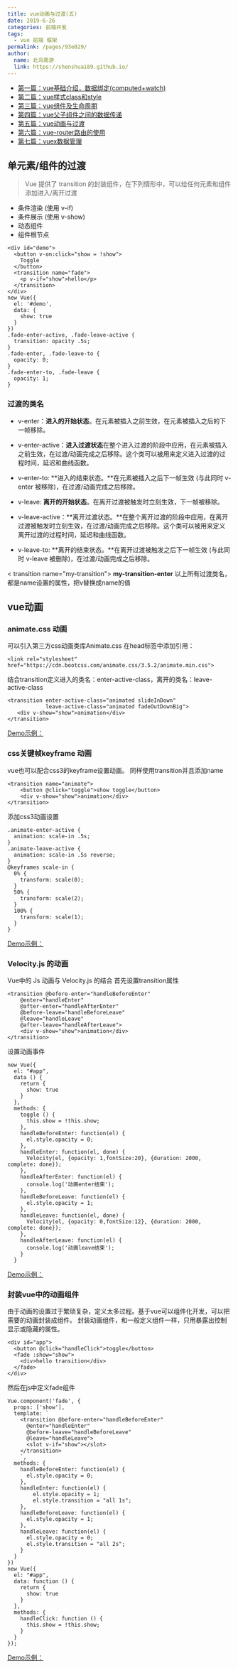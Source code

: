 ```yaml
---
title: vue动画与过渡(五)
date: 2019-6-26
categories: 前端开发
tags: 
  - vue 前端 框架
permalink: /pages/93e029/
author: 
  name: 北鸟南游
  link: https://shenshuai89.github.io/
---
```

*  [第一篇：vue基础介绍，数据绑定(computed+watch)](https://shenshuai89.github.io//2019/06/18/vue基础入门一方法和数据/)
*  [第二篇：vue样式class和style](https://shenshuai89.github.io//2019/06/20/vue样式class和style)
*  [第三篇：vue组件及生命周期](https://shenshuai89.github.io//2019/06/22/vue组件及生命周期)
*  [第四篇：vue父子组件之间的数据传递](https://shenshuai89.github.io//2019/06/24/vue父子组件之间的数据传递/)
*  [第五篇：vue动画与过渡](https://shenshuai89.github.io//2019/06/26/vue动画与过渡/)
*  [第六篇：vue-router路由的使用](https://shenshuai89.github.io//2019/06/28/vue-router路由的使用/)
*  [第七篇：vuex数据管理](https://shenshuai89.github.io//2019/06/30/vuex数据管理/)

## 单元素/组件的过渡
> Vue 提供了 transition 的封装组件，在下列情形中，可以给任何元素和组件添加进入/离开过渡

* 条件渲染 (使用 v-if)
* 条件展示 (使用 v-show)
* 动态组件
* 组件根节点

``` 
<div id="demo">
  <button v-on:click="show = !show">
    Toggle
  </button>
  <transition name="fade">
    <p v-if="show">hello</p>
  </transition>
</div>
new Vue({
  el: '#demo',
  data: {
    show: true
  }
})
.fade-enter-active, .fade-leave-active {
  transition: opacity .5s;
}
.fade-enter, .fade-leave-to {
  opacity: 0;
}
.fade-enter-to, .fade-leave {
  opacity: 1;
}
```
### 过渡的类名
* v-enter：**进入的开始状态**。在元素被插入之前生效，在元素被插入之后的下一帧移除。

* v-enter-active：**进入过渡状态**在整个进入过渡的阶段中应用，在元素被插入之前生效，在过渡/动画完成之后移除。这个类可以被用来定义进入过渡的过程时间，延迟和曲线函数。

* v-enter-to: **进入的结束状态。**在元素被插入之后下一帧生效 (与此同时 v-enter 被移除)，在过渡/动画完成之后移除。

* v-leave: **离开的开始状态**。在离开过渡被触发时立刻生效，下一帧被移除。

* v-leave-active：**离开过渡状态。**在整个离开过渡的阶段中应用，在离开过渡被触发时立刻生效，在过渡/动画完成之后移除。这个类可以被用来定义离开过渡的过程时间，延迟和曲线函数。

* v-leave-to: **离开的结束状态。**在离开过渡被触发之后下一帧生效 (与此同时 v-leave 被删除)，在过渡/动画完成之后移除。

< transition name="my-transition">
**my-transition-enter**
以上所有过渡类名，都是name设置的属性，把v替换成name的值

## vue动画

### animate.css 动画
可以引入第三方css动画类库Animate.css
在head标签中添加引用：
``` 
<link rel="stylesheet" href="https://cdn.bootcss.com/animate.css/3.5.2/animate.min.css">
```

结合transition定义进入的类名：enter-active-class，离开的类名：leave-active-class

``` 
<transition enter-active-class="animated slideInDown"
            leave-active-class="animated fadeOutDownBig">
   <div v-show="show">animation</div>
</transition>
```
[Demo示例：](https://jsfiddle.net/shenshuai/69ejng05/)

### css关键帧keyframe 动画
vue也可以配合css3的keyframe设置动画。
同样使用transition并且添加name
``` 
<transition name="animate">
    <button @click="toggle">show toggle</button>
    <div v-show="show">animation</div>
</transition>
```
添加css3动画设置
``` 
.animate-enter-active {        
  animation: scale-in .5s;
}
.animate-leave-active {        
  animation: scale-in .5s reverse;  
}
@keyframes scale-in {
  0% {
    transform: scale(0);
  }
  50% {
    transform: scale(2);
  }
  100% {
    transform: scale(1);
  }
}
```
[Demo示例：](https://jsfiddle.net/shenshuai/v0y3grpq/)

### Velocity.js 的动画
Vue中的 Js 动画与 Velocity.js 的结合
首先设置transition属性
```
<transition @before-enter="handleBeforeEnter"
    @enter="handleEnter"
    @after-enter="handleAfterEnter"
    @before-leave="handleBeforeLeave"
    @leave="handleLeave"
    @after-leave="handleAfterLeave">
    <div v-show="show">animation</div>
</transition>
```
设置动画事件
```
new Vue({
  el: "#app",
  data () {
    return {
      show: true
    }
  },
  methods: {
    toggle () {
      this.show = !this.show;
    },
    handleBeforeEnter: function(el) {
      el.style.opacity = 0;
    },
    handleEnter: function(el, done) {
      Velocity(el, {opacity: 1,fontSize:20}, {duration: 2000, complete: done});
    },
    handleAfterEnter: function(el) {
      console.log('动画enter结束');
    },
    handleBeforeLeave: function(el) {
      el.style.opacity = 1;
    },
    handleLeave: function(el, done) {
      Velocity(el, {opacity: 0,fontSize:12}, {duration: 2000, complete: done});
    },
    handleAfterLeave: function(el) {
      console.log('动画leave结束');
    }
  }
```
[Demo示例：](https://jsfiddle.net/shenshuai/4cvfqabp/)
### 封装vue中的动画组件
由于动画的设置过于繁琐复杂，定义太多过程。基于vue可以组件化开发，可以把需要的动画封装成组件。
封装动画组件，和一般定义组件一样，只用暴露出控制显示或隐藏的属性。
```
<div id="app">
  <button @click="handleClick">toggle</button>
  <fade :show="show">
    <div>hello transition</div>
  </fade>
</div>
```
然后在js中定义fade组件
```
Vue.component('fade', {
  props: ['show'],
  template: `
    <transition @before-enter="handleBeforeEnter"
      @enter="handleEnter"
      @before-leave="handleBeforeLeave"
      @leave="handleLeave">
      <slot v-if="show"></slot>
    </transition>
    `,
  methods: {
    handleBeforeEnter: function(el) {
      el.style.opacity = 0;
    },
    handleEnter: function(el) {
        el.style.opacity = 1;
        el.style.transition = "all 1s";
    },
    handleBeforeLeave: function(el) {
      el.style.opacity = 1;
    },
    handleLeave: function(el) {
      el.style.opacity = 0;
      el.style.transition = "all 2s";
    }
  }
})
new Vue({
  el: "#app",
  data: function () {
    return {
      show: true
    }
  },
  methods: {
    handleClick: function () {
      this.show = !this.show;
    }
  }
});
```
[Demo示例：](https://jsfiddle.net/shenshuai/0qgx1f8e/)
